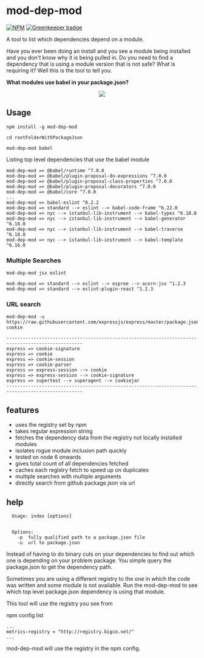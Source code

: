 # mod-dep-mod

[![NPM](https://nodei.co/npm/mod-dep-mod.png)](https://nodei.co/npm/mod-dep-mod/) [![Greenkeeper badge](https://badges.greenkeeper.io/ghinks/mod-dep-mod.svg)](https://greenkeeper.io/)

A tool to list which dependencies depend on a module.

Have you ever been doing an install and you see a module being installed and you don't know why it is being pulled in. Do you need to find a dependency that is using a module version that is not safe? What is requiring it? Well this is the tool to tell you.

**What modules use babel in your package.json?**

<p align="center">
	<img src="https://ghinks.github.io/mod-dep-mod/mod-dep-mod.gif">
</p>

## Usage

```
npm install -g mod-dep-mod

cd rootFolderWithPackageJson

mod-dep-mod babel

```

Listing top level dependencies that use the babel module

```
mod-dep-mod => @babel/runtime ^7.0.0
mod-dep-mod => @babel/plugin-proposal-do-expressions ^7.0.0
mod-dep-mod => @babel/plugin-proposal-class-properties ^7.0.0
mod-dep-mod => @babel/plugin-proposal-decorators ^7.0.0
mod-dep-mod => @babel/core ^7.0.0
...
mod-dep-mod => babel-eslint ^8.2.2
mod-dep-mod => standard --> eslint --> babel-code-frame ^6.22.0
mod-dep-mod => nyc --> istanbul-lib-instrument --> babel-types ^6.18.0
mod-dep-mod => nyc --> istanbul-lib-instrument --> babel-generator ^6.18.0
mod-dep-mod => nyc --> istanbul-lib-instrument --> babel-traverse ^6.18.0
mod-dep-mod => nyc --> istanbul-lib-instrument --> babel-template ^6.16.0
```

### Multiple Searches
```
mod-dep-mod jsx eslint
```



```
mod-dep-mod => standard --> eslint --> espree --> acorn-jsx ^1.2.3
mod-dep-mod => standard --> eslint-plugin-react ^1.2.3

```

### URL search
```
mod-dep-mod -u https://raw.githubusercontent.com/expressjs/express/master/package.json cookie
```

```
--------------------------------------------------------------------------------------------------
express => cookie-signature
express => cookie
express => cookie-session
express => cookie-parser
express => express-session --> cookie
express => express-session --> cookie-signature
express => supertest --> superagent --> cookiejar
--------------------------------------------------------------------------------------------------
```



## features

- uses the registry set by npm
- takes regular expression string
- fetches the dependency data from the registry not locally installed modules
- isolates rogue module inclusion path quickly
- tested on node 6 onwards
- gives total count of all dependencies fetched
- caches each registry fetch to speed up on duplicates
- multiple searches with multiple arguments
- directly search from github package.json via url

## help

```
  Usage: index [options]


  Options:
    -p  fully qualified path to a package.json file
    -u  url to package.json
```



Instead of having to do binary cuts on your dependencies to find out which one is depending on your problem package. You simple query the package.json to
get the dependency path.

Sometimes you are using a different registry to the one in which the code was written and some module is
not available. Run the mod-dep-mod to see which top level package.json dependency is using that module.

This tool will use the registry you see from

npm config list

```
...
metrics-registry = "http://registry.bigco.net/"
...
```

mod-dep-mod will use the registry in the npm config.

